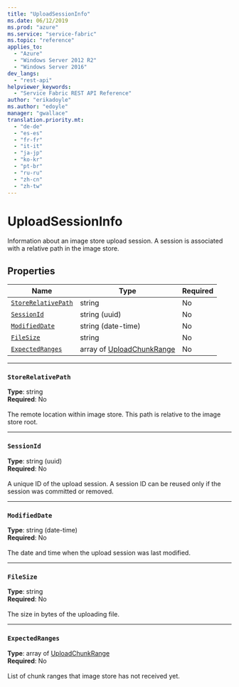 ```yaml
---
title: "UploadSessionInfo"
ms.date: 06/12/2019
ms.prod: "azure"
ms.service: "service-fabric"
ms.topic: "reference"
applies_to: 
  - "Azure"
  - "Windows Server 2012 R2"
  - "Windows Server 2016"
dev_langs: 
  - "rest-api"
helpviewer_keywords: 
  - "Service Fabric REST API Reference"
author: "erikadoyle"
ms.author: "edoyle"
manager: "gwallace"
translation.priority.mt: 
  - "de-de"
  - "es-es"
  - "fr-fr"
  - "it-it"
  - "ja-jp"
  - "ko-kr"
  - "pt-br"
  - "ru-ru"
  - "zh-cn"
  - "zh-tw"
---
```

# UploadSessionInfo

Information about an image store upload session. A session is associated with a relative path in the image store.

## Properties
| Name | Type | Required |
| --- | --- | --- |
| [`StoreRelativePath`](#storerelativepath) | string | No |
| [`SessionId`](#sessionid) | string (uuid) | No |
| [`ModifiedDate`](#modifieddate) | string (date-time) | No |
| [`FileSize`](#filesize) | string | No |
| [`ExpectedRanges`](#expectedranges) | array of [UploadChunkRange](sfclient-v65-model-uploadchunkrange.md) | No |

____
### `StoreRelativePath`
__Type__: string <br/>
__Required__: No<br/>
<br/>
The remote location within image store. This path is relative to the image store root.

____
### `SessionId`
__Type__: string (uuid) <br/>
__Required__: No<br/>
<br/>
A unique ID of the upload session. A session ID can be reused only if the session was committed or removed.

____
### `ModifiedDate`
__Type__: string (date-time) <br/>
__Required__: No<br/>
<br/>
The date and time when the upload session was last modified.

____
### `FileSize`
__Type__: string <br/>
__Required__: No<br/>
<br/>
The size in bytes of the uploading file.

____
### `ExpectedRanges`
__Type__: array of [UploadChunkRange](sfclient-v65-model-uploadchunkrange.md) <br/>
__Required__: No<br/>
<br/>
List of chunk ranges that image store has not received yet.
